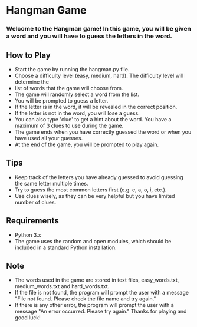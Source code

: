 # Hangman Game

### Welcome to the Hangman game! In this game, you will be given a word and you will have to guess the letters in the word.

## How to Play

- Start the game by running the hangman.py file.
- Choose a difficulty level (easy, medium, hard). The difficulty level will determine the
- list of words that the game will choose from.
- The game will randomly select a word from the list.
- You will be prompted to guess a letter.
- If the letter is in the word, it will be revealed in the correct position.
- If the letter is not in the word, you will lose a guess.
- You can also type 'clue' to get a hint about the word. You have a maximum of 3 clues to use during the game.
- The game ends when you have correctly guessed the word or when you have used all your guesses.
- At the end of the game, you will be prompted to play again.

## Tips

- Keep track of the letters you have already guessed to avoid guessing the same letter multiple times.
- Try to guess the most common letters first (e.g. e, a, o, i, etc.).
- Use clues wisely, as they can be very helpful but you have limited number of clues.

## Requirements

- Python 3.x
- The game uses the random and open modules, which should be included in a standard Python installation.

## Note

- The words used in the game are stored in text files, easy_words.txt, medium_words.txt and hard_words.txt.
- If the file is not found, the program will prompt the user with a message "File not found. Please check the file name and try again."
- If there is any other error, the program will prompt the user with a message "An error occurred. Please try again."
Thanks for playing and good luck!
